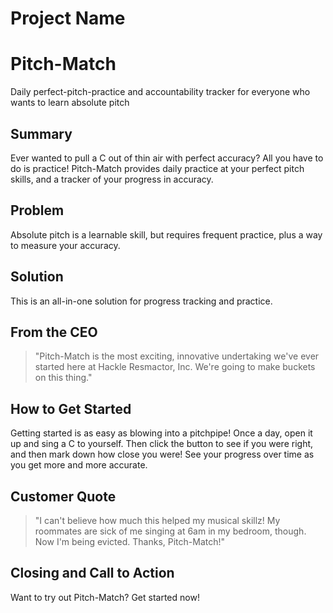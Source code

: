 # Project Name #

<!-- 
> This material was originally posted [here](http://www.quora.com/What-is-Amazons-approach-to-product-development-and-product-management). It is reproduced here for posterities sake.

There is an approach called "working backwards" that is widely used at Amazon. They work backwards from the customer, rather than starting with an idea for a product and trying to bolt customers onto it. While working backwards can be applied to any specific product decision, using this approach is especially important when developing new products or features.

For new initiatives a product manager typically starts by writing an internal press release announcing the finished product. The target audience for the press release is the new/updated product's customers, which can be retail customers or internal users of a tool or technology. Internal press releases are centered around the customer problem, how current solutions (internal or external) fail, and how the new product will blow away existing solutions.

If the benefits listed don't sound very interesting or exciting to customers, then perhaps they're not (and shouldn't be built). Instead, the product manager should keep iterating on the press release until they've come up with benefits that actually sound like benefits. Iterating on a press release is a lot less expensive than iterating on the product itself (and quicker!).

If the press release is more than a page and a half, it is probably too long. Keep it simple. 3-4 sentences for most paragraphs. Cut out the fat. Don't make it into a spec. You can accompany the press release with a FAQ that answers all of the other business or execution questions so the press release can stay focused on what the customer gets. My rule of thumb is that if the press release is hard to write, then the product is probably going to suck. Keep working at it until the outline for each paragraph flows. 

Oh, and I also like to write press-releases in what I call "Oprah-speak" for mainstream consumer products. Imagine you're sitting on Oprah's couch and have just explained the product to her, and then you listen as she explains it to her audience. That's "Oprah-speak", not "Geek-speak".

Once the project moves into development, the press release can be used as a touchstone; a guiding light. The product team can ask themselves, "Are we building what is in the press release?" If they find they're spending time building things that aren't in the press release (overbuilding), they need to ask themselves why. This keeps product development focused on achieving the customer benefits and not building extraneous stuff that takes longer to build, takes resources to maintain, and doesn't provide real customer benefit (at least not enough to warrant inclusion in the press release).
 -->
 
# Pitch-Match #
Daily perfect-pitch-practice and accountability tracker for everyone who wants to learn absolute pitch

## Summary ##
Ever wanted to pull a C out of thin air with perfect accuracy? All you have to do is practice! Pitch-Match provides daily practice at your perfect pitch skills, and a tracker of your progress in accuracy.

## Problem ##
Absolute pitch is a learnable skill, but requires frequent practice, plus a way to measure your accuracy.

## Solution ##
This is an all-in-one solution for progress tracking and practice.

## From the CEO ##
  > "Pitch-Match is the most exciting, innovative undertaking we've ever started here at Hackle Resmactor, Inc. We're going to make buckets on this thing."

## How to Get Started ##
Getting started is as easy as blowing into a pitchpipe! Once a day, open it up and sing a C to yourself. Then click the button to see if you were right, and then mark down how close you were! See your progress over time as you get more and more accurate.

## Customer Quote ##
  > "I can't believe how much this helped my musical skillz! My roommates are sick of me singing at 6am in my bedroom, though. Now I'm being evicted. Thanks, Pitch-Match!"

## Closing and Call to Action ##
Want to try out Pitch-Match? Get started now!
